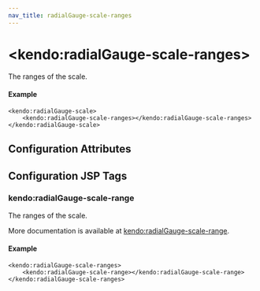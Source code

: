 ```yaml
---
nav_title: radialGauge-scale-ranges
---
```


# \<kendo:radialGauge-scale-ranges\>

The ranges of the scale.

#### Example
    <kendo:radialGauge-scale>
        <kendo:radialGauge-scale-ranges></kendo:radialGauge-scale-ranges>
    </kendo:radialGauge-scale>

## Configuration Attributes


##  Configuration JSP Tags

### kendo:radialGauge-scale-range

The ranges of the scale.

More documentation is available at [kendo:radialGauge-scale-range](/api/wrappers/jsp/radialgauge/scale-range).

#### Example

    <kendo:radialGauge-scale-ranges>
        <kendo:radialGauge-scale-range></kendo:radialGauge-scale-range>
    </kendo:radialGauge-scale-ranges>

